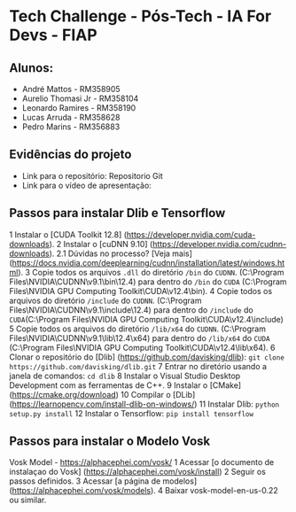 # Tech Challenge - Pós-Tech - IA For Devs - FIAP

## Alunos:
- André Mattos - RM358905
- Aurelio Thomasi Jr - RM358104
- Leonardo Ramires - RM358190
- Lucas Arruda - RM358628
- Pedro Marins - RM356883
 
## Evidências do projeto
- Link para o repositório: Repositorio Git
- Link para o vídeo de apresentação: 

## Passos para instalar Dlib e Tensorflow 

1 Instalar o [CUDA Toolkit 12.8] (https://developer.nvidia.com/cuda-downloads).
2 Instalar o [cuDNN 9.10] (https://developer.nvidia.com/cudnn-downloads).
2.1 Dúvidas no processo? [Veja mais] (https://docs.nvidia.com/deeplearning/cudnn/installation/latest/windows.html).
3 Copie todos os arquivos `.dll` do diretório `/bin` do `CUDNN`. 
  (C:\Program Files\NVIDIA\CUDNN\v9.1\bin\12.4) para dentro do `/bin` do `CUDA` 
  (C:\Program Files\NVIDIA GPU Computing Toolkit\CUDA\v12.4\bin).
4 Copie todos os arquivos do diretório `/include` do `CUDNN`. 
  (C:\Program Files\NVIDIA\CUDNN\v9.1\include\12.4) para dentro do `/include` 
  do `CUDA`(C:\Program Files\NVIDIA GPU Computing Toolkit\CUDA\v12.4\include)
5 Copie todos os arquivos do diretório `/lib/x64` do `CUDNN`.
  (C:\Program Files\NVIDIA\CUDNN\v9.1\lib\12.4\x64) para dentro do `/lib/x64` do 
  `CUDA` (C:\Program Files\NVIDIA GPU Computing Toolkit\CUDA\v12.4\lib\x64).
6 Clonar o repositório do [Dlib] (https://github.com/davisking/dlib): 
  `git clone https://github.com/davisking/dlib.git` 
7 Entrar no diretório usando a janela de comandos: `cd dlib`
8 Instalar o Visual Studio Desktop Development com as ferramentas de C++.
9 Instalar o [CMake] (https://cmake.org/download)
10 Compilar o [DLib] (https://learnopencv.com/install-dlib-on-windows/) 
11 Instalar Dlib: `python setup.py install`
12 Instalar o Tensorflow: `pip install tensorflow`

## Passos para instalar o Modelo Vosk  
Vosk Model - https://alphacephei.com/vosk/
1 Acessar [o documento de instalaçao do Vosk] (https://alphacephei.com/vosk/install)
2 Seguir os passos definidos.
3 Acessar [a página de modelos] (https://alphacephei.com/vosk/models).
4 Baixar vosk-model-en-us-0.22 ou similar.
